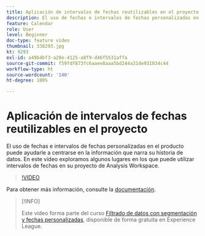 ```yaml
---
title: Aplicación de intervalos de fechas reutilizables en el proyecto
description: El uso de fechas e intervalos de fechas personalizadas en el producto puede ayudarle a centrarse en la información que narra su historia de datos. En este vídeo exploramos algunos lugares en los que puede utilizar intervalos de fechas en su proyecto de Analysis Workspace.
feature: Calendar
role: User
level: Beginner
doc-type: feature video
thumbnail: 338293.jpg
kt: 9293
exl-id: a49b4bf3-a28e-4125-a8f9-d46f5531affa
source-git-commit: f59fdf873fc6aaee8aaa5bd244a31de931034c44
workflow-type: ht
source-wordcount: '140'
ht-degree: 100%

---
```


# Aplicación de intervalos de fechas reutilizables en el proyecto

El uso de fechas e intervalos de fechas personalizadas en el producto puede ayudarle a centrarse en la información que narra su historia de datos. En este vídeo exploramos algunos lugares en los que puede utilizar intervalos de fechas en su proyecto de Analysis Workspace.

>[!VIDEO](https://video.tv.adobe.com/v/338293/?quality=12&learn=on)

Para obtener más información, consulte la [documentación](https://experienceleague.adobe.com/docs/analytics/analyze/analysis-workspace/components/calendar-date-ranges/calendar.html?lang=es).

>[!INFO]
>
> Este vídeo forma parte del curso [Filtrado de datos con segmentación y fechas personalizadas](https://experienceleague.adobe.com/?recommended=Analytics-U-1-2021.1.filterdata&amp;lang=es), disponible de forma gratuita en Experience League.
